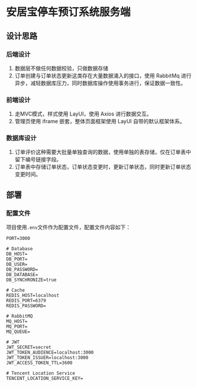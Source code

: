 # 安居宝停车预订系统服务端

## 设计思路
### 后端设计
1. 数据层不做任何数据校验，只做数据存储
2. 订单创建与订单状态更新这类存在大量数据涌入的接口，使用 RabbitMq 进行异步，减轻数据库压力，同时数据库操作使用事务进行，保证数据一致性。
### 前端设计
1. 走MVC模式，样式使用 LayUI，使用 Axios 进行数据交互。
2. 管理页使用 iframe 嵌套，整体页面框架使用 LayUI 自带的默认框架体系。

### 数据库设计
1. 订单评价这种需要大批量单独查询的数据，使用单独的表存储，仅在订单表中留下编号链接字段。
2. 订单表中存储订单状态，订单状态变更时，更新订单状态，同时更新订单状态变更时间。

## 部署

### 配置文件

项目使用`.env`文件作为配置文件，配置文件内容如下：
```env
PORT=3000

# Database
DB_HOST=
DB_PORT=
DB_USER=
DB_PASSWORD=
DB_DATABASE=
DB_SYNCHRONIZE=true

# Cache
REDIS_HOST=localhost
REDIS_PORT=6379
REDIS_PASSWORD=

# RabbitMQ
MQ_HOST=
MQ_PORT=
MQ_QUEUE=

# JWT
JWT_SECRET=secret
JWT_TOKEN_AUDIENCE=localhost:3000
JWT_TOKEN_ISSUER=localhost:3000
JWT_ACCESS_TOKEN_TTL=3600

# Tencent Location Service
TENCENT_LOCATION_SERVICE_KEY=
```
